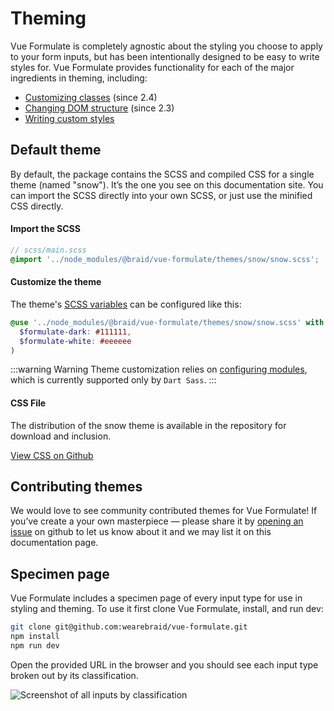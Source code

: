 # Theming

Vue Formulate is completely agnostic about the styling you choose to apply to
your form inputs, but has been intentionally designed to be easy to write
styles for. Vue Formulate provides functionality for each of the major
ingredients in theming, including:

- [Customizing classes](/guide/theming/customizing-classes) (since 2.4)
- [Changing DOM structure](/guide/inputs/slots) (since 2.3)
- [Writing custom styles](/guide/theming/styling-tips)

## Default theme

By default, the package contains the SCSS and compiled CSS for a single theme
(named "snow"). It’s the one you see on this documentation site. You can import
the SCSS directly into your own SCSS, or just use the minified CSS directly.

#### Import the SCSS

```scss
// scss/main.scss
@import '../node_modules/@braid/vue-formulate/themes/snow/snow.scss';
```

#### Customize the theme
The theme's [SCSS variables](https://github.com/wearebraid/vue-formulate/blob/master/themes/snow/_variables.scss) can be configured like this:

```scss
@use '../node_modules/@braid/vue-formulate/themes/snow/snow.scss' with (
  $formulate-dark: #111111,
  $formulate-white: #eeeeee
)
```

:::warning Warning Theme customization relies on [configuring modules](https://sass-lang.com/documentation/variables#configuring-modules), which is currently supported only by `Dart Sass`. :::

#### CSS File

The distribution of the snow theme is available in the repository for download
and inclusion.

[View CSS on Github](https://github.com/wearebraid/vue-formulate/blob/master/dist/snow.min.css)

## Contributing themes

We would love to see community contributed themes for Vue Formulate! If you’ve
create a your own masterpiece — please share it by [opening an issue](https://github.com/wearebraid/vue-formulate/issues/new?assignees=&labels=feature+request&template=feature_request.md&title=I%E2%80%99d%20like%20to%20contribute%20a%20theme!) on github
to let us know about it and we may list it on this documentation page.

## Specimen page

Vue Formulate includes a specimen page of every input type for use in styling
and theming. To use it first clone Vue Formulate, install, and run dev:

```sh
git clone git@github.com:wearebraid/vue-formulate.git
npm install
npm run dev
```

Open the provided URL in the browser and you should see each input type broken
out by its classification.

![Screenshot of all inputs by classification](./specimen.png)
